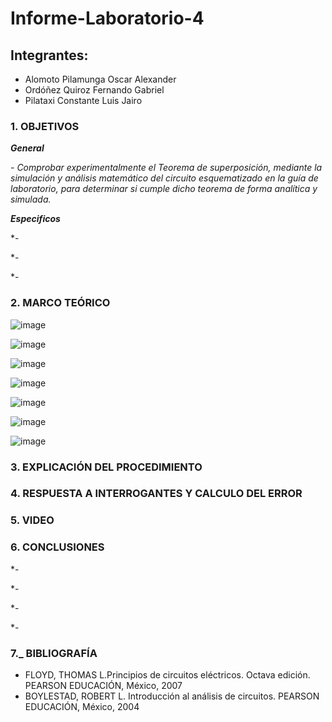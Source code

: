 # Informe-Laboratorio-4

## Integrantes:

  * Alomoto Pilamunga Oscar Alexander
  * Ordóñez Quiroz Fernando Gabriel
  * Pilataxi Constante Luis Jairo

### 1. OBJETIVOS

***General***

*- Comprobar experimentalmente el Teorema de superposición, mediante la simulación y análisis matemático del circuito esquematizado en la guía de laboratorio, para        determinar si cumple dicho teorema de forma analítica y simulada.*
 
***Especificos*** 

*- 

*- 

*-

### 2. MARCO TEÓRICO

![image](https://user-images.githubusercontent.com/104925648/209016712-0b3e16fc-a7e3-4632-8522-cc3f51465a87.png)

![image](https://user-images.githubusercontent.com/104925648/209016761-68e8dedc-73e3-4cba-ba4c-511c9f84df68.png)

![image](https://user-images.githubusercontent.com/104925648/209052973-d435bd5c-017f-4bda-a5b8-f42150848697.png)

![image](https://user-images.githubusercontent.com/104925648/209053026-ec42e66d-c59e-4c69-9dab-97ddfe4da07d.png)

![image](https://user-images.githubusercontent.com/104925648/209053228-d7bb592b-fecf-4f1e-989c-f916ff3532c8.png)

![image](https://user-images.githubusercontent.com/104925648/209053312-2b493f58-35e5-4ba4-bf80-c07c0dd2972b.png)

![image](https://user-images.githubusercontent.com/104925648/209053374-b2b59599-f828-40a0-b66b-ecdc5b8772b6.png)


### 3. EXPLICACIÓN DEL PROCEDIMIENTO




### 4. RESPUESTA A INTERROGANTES Y CALCULO DEL ERROR





### 5. VIDEO



### 6. CONCLUSIONES

*- 

*-

*-

*- 

### 7._ BIBLIOGRAFÍA

- FLOYD, THOMAS L.Principios de circuitos eléctricos. Octava edición. PEARSON EDUCACIÓN, México, 2007
- BOYLESTAD, ROBERT L. Introducción al análisis de circuitos. PEARSON EDUCACIÓN, México, 2004
